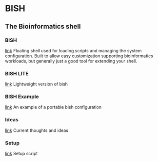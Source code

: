 # BISH
## The Bioinformatics shell

### BISH
[link](bish)
Floating shell used for loading scripts and managing the system configuration.
Built to allow easy customization supporting bioinformatics workloads,
but generally just a good tool for extending your shell.

### BISH LITE
[link](bish_lite)
Lightweight version of bish

### BISH Example
[link](bish_example)
An example of a portable bish configuration

### Ideas
[link](ideas)
Current thoughts and ideas

### Setup
[link](setup)
Setup script
